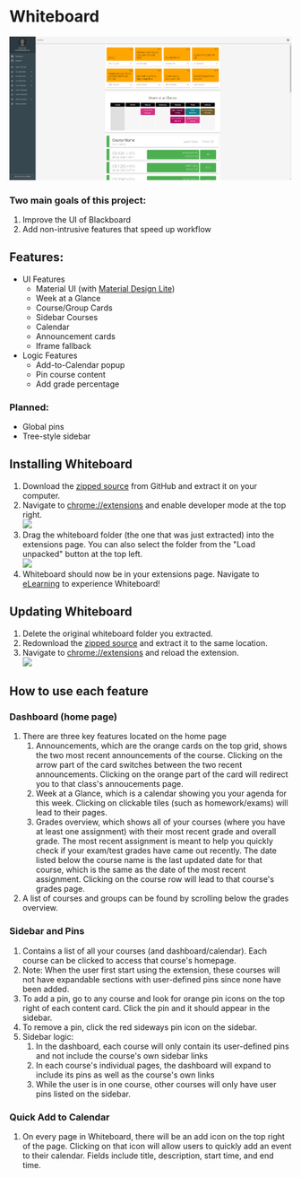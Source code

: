 # Whiteboard

![Dashboard](screenshots/sidebar_and_grades.PNG)

### Two main goals of this project:
1. Improve the UI of Blackboard
2. Add non-intrusive features that speed up workflow

## Features:
+ UI Features
	- Material UI (with [Material Design Lite](https://getmdl.io/))
	- Week at a Glance
	- Course/Group Cards
	- Sidebar Courses
	- Calendar
	- Announcement cards
	- Iframe fallback
+ Logic Features
	- Add-to-Calendar popup
	- Pin course content
	- Add grade percentage

### Planned:
+ Global pins
+ Tree-style sidebar


## Installing Whiteboard
1. Download the [zipped source](https://github.com/sunnyguan/whiteboard/raw/master/whiteboard.zip) from GitHub and extract it on your computer.  
2. Navigate to <chrome://extensions> and enable developer mode at the top right.  
![](https://i.imgur.com/eGRctOG.png)  
3. Drag the whiteboard folder (the one that was just extracted) into the extensions page. You can also select the folder from the "Load unpacked" button at the top left.  
![](https://i.imgur.com/TLCx4qQ.png)  
4. Whiteboard should now be in your extensions page. Navigate to [eLearning](https://elearning.utdallas.edu) to experience Whiteboard!  

## Updating Whiteboard  
1. Delete the original whiteboard folder you extracted.  
2. Redownload the [zipped source](https://github.com/sunnyguan/whiteboard/raw/master/whiteboard.zip) and extract it to the same location.  
3. Navigate to <chrome://extensions> and reload the extension.  
![](https://i.imgur.com/MsRBK2A.png)

## How to use each feature

### Dashboard (home page)
1. There are three key features located on the home page
	1. Announcements, which are the orange cards on the top grid, shows the two most recent announcements of the course. Clicking on the arrow part of the card switches between the two recent announcements. Clicking on the orange part of the card will redirect you to that class's annoucements page.
	2. Week at a Glance, which is a calendar showing you your agenda for this week. Clicking on clickable tiles (such as homework/exams) will lead to their pages.
	3. Grades overview, which shows all of your courses (where you have at least one assignment) with their most recent grade and overall grade. The most recent assignment is meant to help you quickly check if your exam/test grades have came out recently. The date listed below the course name is the last updated date for that course, which is the same as the date of the most recent assignment. Clicking on the course row will lead to that course's grades page.
2. A list of courses and groups can be found by scrolling below the grades overview.

### Sidebar and Pins
1. Contains a list of all your courses (and dashboard/calendar). Each course can be clicked to access that course's homepage.
2. Note: When the user first start using the extension, these courses will not have expandable sections with user-defined pins since none have been added.
3. To add a pin, go to any course and look for orange pin icons on the top right of each content card. Click the pin and it should appear in the sidebar.
4. To remove a pin, click the red sideways pin icon on the sidebar.
5. Sidebar logic:
	1. In the dashboard, each course will only contain its user-defined pins and not include the course's own sidebar links
	2. In each course's individual pages, the dashboard will expand to include its pins as well as the course's own links
	3. While the user is in one course, other courses will only have user pins listed on the sidebar.

### Quick Add to Calendar
1. On every page in Whiteboard, there will be an add icon on the top right of the page. Clicking on that icon will allow users to quickly add an event to their calendar. Fields include title, description, start time, and end time.
